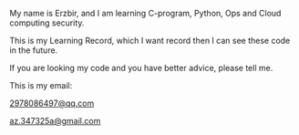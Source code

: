 My name is Erzbir, and I am learning C-program, Python, Ops and Cloud computing security.

This is my Learning Record, which I want record then I can see these code in the future.

If you are looking my code and you have better advice, please tell me.

This is my email:

2978086497@qq.com

az.347325a@gmail.com
